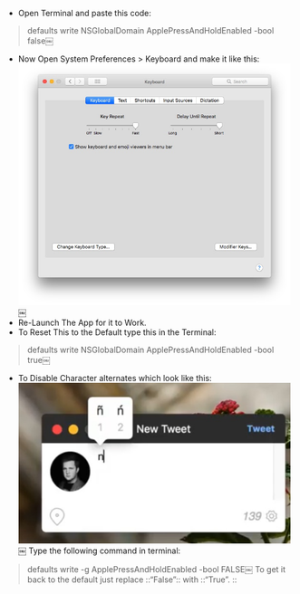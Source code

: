 * Open Terminal and paste this code: 
> defaults write NSGlobalDomain ApplePressAndHoldEnabled -bool false￼
* Now Open System Preferences > Keyboard and make it like this: 
![image](27ECD853-72A6-4D2C-81B2-B8C81A323E70.jpg)￼
* Re-Launch The App for it to Work. 
* To Reset This to the Default type this in the Terminal: 
> defaults write NSGlobalDomain ApplePressAndHoldEnabled -bool true￼
* To Disable Character alternates which look like this: 
![image](1989DB76-E947-4DFA-8A62-5E5A6ADB39A1.jpg)￼
Type the following command in terminal: 
> defaults write -g ApplePressAndHoldEnabled -bool FALSE￼
To get it back to the default just replace ::“False”:: with ::“True”. ::






